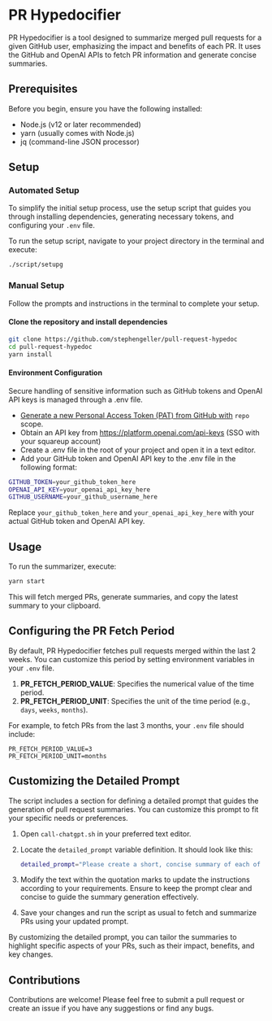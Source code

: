 # PR Hypedocifier

PR Hypedocifier is a tool designed to summarize merged pull requests for a given GitHub user, emphasizing the impact and benefits of each PR. It uses the GitHub and OpenAI APIs to fetch PR information and generate concise summaries.

## Prerequisites

Before you begin, ensure you have the following installed:
- Node.js (v12 or later recommended)
- yarn (usually comes with Node.js)
- jq (command-line JSON processor)

## Setup

### Automated Setup

To simplify the initial setup process, use the setup script that guides you through installing dependencies, generating necessary tokens, and configuring your `.env` file.

To run the setup script, navigate to your project directory in the terminal and execute:

```bash
./script/setupg
```

### Manual Setup

Follow the prompts and instructions in the terminal to complete your setup.

#### **Clone the repository and install dependencies**
```bash
git clone https://github.com/stephengeller/pull-request-hypedoc
cd pull-request-hypedoc
yarn install
```

#### **Environment Configuration**

Secure handling of sensitive information such as GitHub tokens and OpenAI API keys is managed through a .env file.

- [Generate a new Personal Access Token (PAT) from GitHub with](https://github.com/settings/tokens) `repo` scope.
- Obtain an API key from https://platform.openai.com/api-keys (SSO with your squareup account)
- Create a .env file in the root of your project and open it in a text editor.
- Add your GitHub token and OpenAI API key to the .env file in the following format:
```bash
GITHUB_TOKEN=your_github_token_here
OPENAI_API_KEY=your_openai_api_key_here
GITHUB_USERNAME=your_github_username_here
````
  Replace `your_github_token_here` and `your_openai_api_key_here` with your actual GitHub token and OpenAI API key.

## **Usage**
To run the summarizer, execute:
```bash
yarn start
```

This will fetch merged PRs, generate summaries, and copy the latest summary to your clipboard.

## Configuring the PR Fetch Period

By default, PR Hypedocifier fetches pull requests merged within the last 2 weeks. You can customize this period by setting environment variables in your `.env` file.

1. **PR_FETCH_PERIOD_VALUE**: Specifies the numerical value of the time period.
2. **PR_FETCH_PERIOD_UNIT**: Specifies the unit of the time period (e.g., `days`, `weeks`, `months`).

For example, to fetch PRs from the last 3 months, your `.env` file should include:

```plaintext
PR_FETCH_PERIOD_VALUE=3
PR_FETCH_PERIOD_UNIT=months
```

## Customizing the Detailed Prompt

The script includes a section for defining a detailed prompt that guides the generation of pull request summaries. You can customize this prompt to fit your specific needs or preferences.

1. Open `call-chatgpt.sh` in your preferred text editor.
2. Locate the `detailed_prompt` variable definition. It should look like this:

    ```bash
    detailed_prompt="Please create a short, concise summary of each of the following PRs, so that I can put it in my hypedoc to reference in the future. [Your detailed instructions here]"
    ```

3. Modify the text within the quotation marks to update the instructions according to your requirements. Ensure to keep the prompt clear and concise to guide the summary generation effectively.

4. Save your changes and run the script as usual to fetch and summarize PRs using your updated prompt.

By customizing the detailed prompt, you can tailor the summaries to highlight specific aspects of your PRs, such as their impact, benefits, and key changes.

## Contributions

Contributions are welcome! Please feel free to submit a pull request or create an issue if you have any suggestions or find any bugs.


